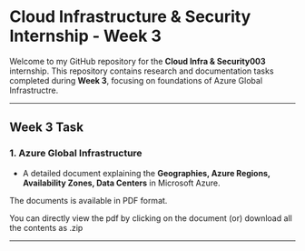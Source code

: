 # Cloud Infrastructure & Security Internship - Week 3

Welcome to my GitHub repository for the **Cloud Infra & Security003** internship. This repository contains research and documentation tasks completed during **Week 3**, focusing on foundations of Azure Global Infrastructre.

---

## Week 3 Task

### 1. Azure Global Infrastructure
- A detailed document explaining the **Geographies, Azure Regions, Availability Zones, Data Centers** in Microsoft Azure.

The documents is available in PDF format.

You can directly view the pdf by clicking on the document (or) download all the contents as .zip

---
